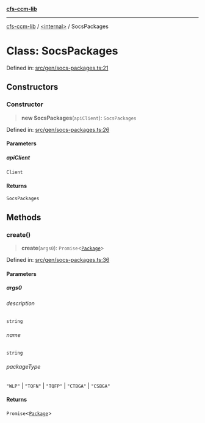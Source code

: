 [**cfs-ccm-lib**](../../README.md)

***

[cfs-ccm-lib](../../README.md) / [\<internal\>](../README.md) / SocsPackages

# Class: SocsPackages

Defined in: [src/gen/socs-packages.ts:21](#)

## Constructors

### Constructor

> **new SocsPackages**(`apiClient`): `SocsPackages`

Defined in: [src/gen/socs-packages.ts:26](#)

#### Parameters

##### apiClient

`Client`

#### Returns

`SocsPackages`

## Methods

### create()

> **create**(`args0`): `Promise`\<[`Package`](../../type-aliases/Package.md)\>

Defined in: [src/gen/socs-packages.ts:36](#)

#### Parameters

##### args0

###### description

`string`

###### name

`string`

###### packageType

`"WLP"` \| `"TQFN"` \| `"TQFP"` \| `"CTBGA"` \| `"CSBGA"`

#### Returns

`Promise`\<[`Package`](../../type-aliases/Package.md)\>
